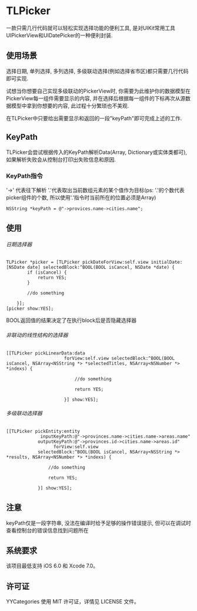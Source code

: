 # TLPicker
一款只需几行代码就可以轻松实现选择功能的便利工具, 是对UIKit常用工具UIPickerView和UIDatePicker的一种便利封装.

## 使用场景
选择日期, 单列选择, 多列选择, 多级联动选择(例如选择省市区)都只需要几行代码即可实现.

试想当你想要自己实现多级联动的PickerView时, 你需要为此维护你的数据模型在PickerView每一组件需要显示的内容, 并在选择后根据每一组件的下标再次从源数据模型中拿到你想要的内容, 此过程十分繁琐也不美观.

在TLPicker中只要给出需要显示和返回的一段"keyPath"即可完成上述的工作.

## KeyPath
TLPicker会尝试根据传入的KeyPath解析Data(Array, Dictionary或实体类都可), 如果解析失败会从控制台打印出失败信息和原因.

### KeyPath指令
'->' 代表往下解析
'.'代表取出当前数组元素的某个值作为目标(ps: '.'的个数代表picker组件的个数, 所以使用'.'指令时当前所在的位置必须是Array)

`NSString *keyPath = @"->provices.name->cities.name";`


## 使用

###### 日期选择器
```objc
TLPicker *picker = [TLPicker pickDateForView:self.view initialDate:[NSDate date] selectedBlock:^BOOL(BOOL isCancel, NSDate *date) {
        if (isCancel) {
            return YES;
        }
        
        //do something
        
    }];
[picker show:YES];
```


BOOL返回值的结果决定了在执行block后是否隐藏选择器



###### 非联动的线性结构的选择器
```objc
[[TLPicker pickLinearData:data
                      forView:self.view selectedBlock:^BOOL(BOOL isCancel, NSArray<NSString *> *selectedTitles, NSArray<NSNumber *> *indexs) {
                          
                          //do something
                          
                          return YES;
                          
                      }] show:YES];
```



###### 多级联动选择器
```
[[TLPicker pickEntity:entity
             inputKeyPath:@"->provinces.name->cities.name->areas.name"
            outputKeyPath:@"->provinces.id->cities.name->areas.id"
                  forView:self.view
            selectedBlock:^BOOL(BOOL isCancel, NSArray<NSString *> *results, NSArray<NSNumber *> *indexs) {
                
                //do something
                
                return YES;
                
            }] show:YES];
```

## 注意

keyPath仅是一段字符串, 没法在编译时给予足够的操作错误提示, 但可以在调试时查看控制台的错误信息找到问题所在
## 系统要求

该项目最低支持 iOS 6.0 和 Xcode 7.0。


## 许可证

YYCategories 使用 MIT 许可证，详情见 LICENSE 文件。

